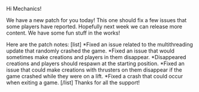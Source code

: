 Hi Mechanics!

We have a new patch for you today!
This one should fix a few issues that some players have reported. 
Hopefully next week we can release more content.
We have some fun stuff in the works!

Here are the patch notes:
[list]
*Fixed an issue related to the multithreading update that randomly crashed the game.
*Fixed an issue that would sometimes make creations and players in them disappear.
*Disappeared creations and players should respawn at the starting position.
*Fixed an issue that could make creations with thrusters on them disappear if the game crashed while they were on a lift.
*Fixed a crash that could occur when exiting a game.
[/list]
Thanks for all the support!